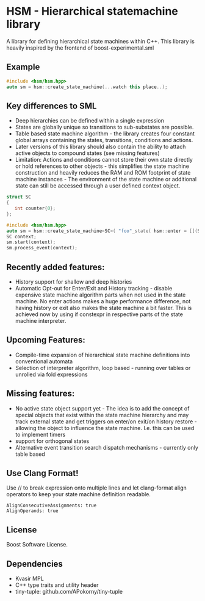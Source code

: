 # HSM - Hierarchical statemachine library

A library for defining hierarchical state machines within C++. This library is heavily inspired by the frontend of boost-experimental.sml

## Example

```C++
#include <hsm/hsm.hpp>
auto sm = hsm::create_state_machine(...watch this place..);
```

## Key differences to SML

* Deep hierarchies can be defined within a single expression
* States are globally unique so transitions to sub-substates are possible.
* Table based state machine algorithm - the library creates four constant global arrays containing the states, transitions, conditions and actions.
* Later versions of this library should also contain the ability to attach active objects to compound states (see missing features)
* Limitation: Actions and conditions cannot store their own state directly or hold references to other objects - this simplifies the state machine construction and heavily reduces the RAM and ROM footprint of state machine instances - The environment of the state machine or additional state can still be accessed through a user defined context object.
```C++
struct SC
{
   int counter{0};
};

#include <hsm/hsm.hpp>
auto sm = hsm::create_state_machine<SC>( "foo"_state( hsm::enter = [](SC& c) { ++c.counter; } ));
SC context;
sm.start(context);
sm.process_event(context);
```

## Recently added features:

* History support for shallow and deep histories
* Automatic Opt-out for Enter/Exit and History tracking - disable expensive state machine algorithm parts when not used in the state machine. No enter actions makes a huge performance difference, not having history or exit also makes the state machine a bit faster. This is achieved now by using if constexpr in respective parts of the state machine interpreter.

## Upcoming Features:
* Compile-time expansion of hierarchical state machine definitions into conventional automata
* Selection of interpreter algorithm, loop based - running over tables or unrolled via fold expressions
  
## Missing features:

* No active state object support yet - The idea is to add the concept of special objects that exist within the state machine hierarchy and may track external state and get triggers on enter/on exit/on history restore - allowing the object to influence the state machine. I.e. this can be used to implement timers
* support for orthogonal states
* Alternative event transition search dispatch mechanisms - currently only table based

## Use Clang Format!

Use // to break expression onto multiple lines and let clang-format align operators to keep your state machine definition readable.
```
AlignConsecutiveAssignments: true
AlignOperands: true
```

## License

Boost Software License.

## Dependencies

* Kvasir MPL
* C++ type traits and utility header
* tiny-tuple: github.com/APokorny/tiny-tuple
